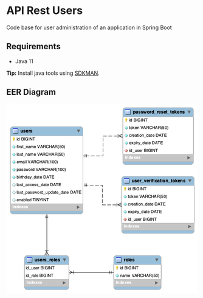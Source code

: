 # API Rest Users

Code base for user administration of an application in Spring Boot

## Requirements

- Java 11

**Tip:** Install java tools using [SDKMAN](https://sdkman.io).

## EER Diagram

![EER Diagram](database/EER-diagram.png)